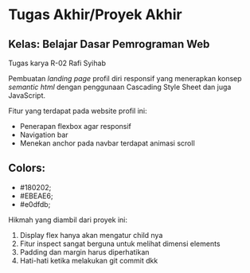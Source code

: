 # Tugas Akhir/Proyek Akhir
## Kelas: Belajar Dasar Pemrograman Web

Tugas karya R-02 Rafi Syihab

Pembuatan _landing page_ profil diri responsif yang menerapkan konsep _semantic html_ dengan penggunaan Cascading Style Sheet dan juga JavaScript.

Fitur yang terdapat pada website profil ini:
- Penerapan flexbox agar responsif
- Navigation bar
- Menekan anchor pada navbar terdapat animasi scroll

## Colors:
- #180202;
- #EBEAE6;
- #e0dfdb;

Hikmah yang diambil dari proyek ini:
1. Display flex hanya akan mengatur child nya
2. Fitur inspect sangat berguna untuk melihat dimensi elements
3. Padding dan margin harus diperhatikan
4. Hati-hati ketika melakukan git commit dkk